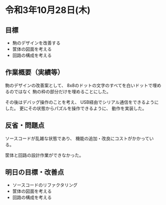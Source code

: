 # 令和3年10月28日(木)

## 目標
* 駒のデザインを改善する
* 筐体の図面を考える
* 回路の構成を考える

## 作業概要（実績等）								
駒のデザインの改善案として、
8x8のドットの文字のすべてを白いドットで埋めるのではなく
駒の枠の部分だけを埋めることにした。

その後はデバッグ操作のことを考え、
USB経由でシリアル通信をできるようにした。
更にその状態からパズルを操作できるように、
動作を実装した。

## 反省・問題点	
ソースコードが乱雑な状態であり、
機能の追加・改良にコストがかかっている。

筐体と回路の設計作業ができなかった。

## 明日の目標・改善点
* ソースコードのリファクタリング
* 筐体の図面を考える
* 回路の構成を考える
